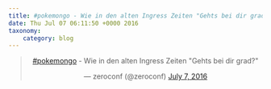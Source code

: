 ```yaml
---
title: #pokemongo - Wie in den alten Ingress Zeiten "Gehts bei dir grad?"
date: Thu Jul 07 06:11:50 +0000 2016
taxonomy:
    category: blog
---
```

<blockquote class="twitter-tweet" align="center"><p lang="de" dir="ltr"><a href="https://twitter.com/hashtag/pokemongo?src=hash">#pokemongo</a> - Wie in den alten Ingress Zeiten &quot;Gehts bei dir grad?&quot;</p>&mdash; zeroconf (@zeroconf) <a href="https://twitter.com/zeroconf/status/750929302930194432">July 7, 2016</a></blockquote>
